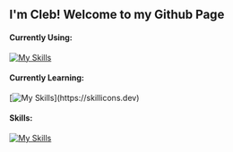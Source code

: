 ## I'm Cleb! Welcome to my Github Page

#### Currently Using:
[![My Skills](https://skillicons.dev/icons?i=windows,powershell,neovim,arch,bash,mad)](https://skillicons.dev)

#### Currently Learning:
[![My Skills](https://skillicons.dev/icons?i=powershell,lua,dotnet,azure,)](https://skillicons.dev)

#### Skills:
[![My Skills](https://skillicons.dev/icons?i=html,css,dotnet,mysql,php,js,cs)](https://skillicons.dev)


<!--
**cjasaMHC/cjasaMHC** is a ✨ _special_ ✨ repository because its `README.md` (this file) appears on your GitHub profile.

Here are some ideas to get you started:

- 🔭 I’m currently working on ...
- 🌱 I’m currently learning ...
- 👯 I’m looking to collaborate on ...
- 🤔 I’m looking for help with ...
- 💬 Ask me about ...
- 📫 How to reach me: ...
- 😄 Pronouns: ...
- ⚡ Fun fact: ...
-->
